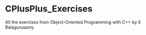 # CPlusPlus_Exercises
All the exercises from Object-Oriented Programming with C++ by E Balagurusamy
